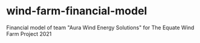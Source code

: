 # wind-farm-financial-model
Financial model of team "Aura Wind Energy Solutions" for The Equate Wind Farm Project 2021
